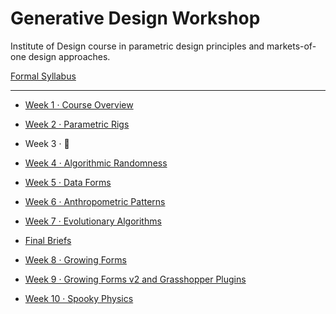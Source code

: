 # Generative Design Workshop

Institute of Design course in parametric design principles and markets-of-one design approaches.

[Formal Syllabus](generative-design-workshop.pdf)

-----

- [Week 1 · Course Overview](week01/README.md)
- [Week 2 · Parametric Rigs](week02/README.md)
- Week 3 · 🤕
- [Week 4 · Algorithmic Randomness](week04/README.md)
- [Week 5 · Data Forms](week05/README.md)
- [Week 6 · Anthropometric Patterns](week06/README.md)
- [Week 7 · Evolutionary Algorithms](week07/README.md)

- [Final Briefs](briefs.md)

- [Week 8 · Growing Forms](week08/README.md)
- [Week 9 · Growing Forms v2 and Grasshopper Plugins](week09/README.md)
- [Week 10 · Spooky Physics](week10/README.md)
